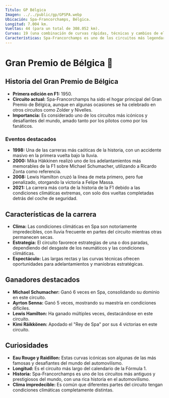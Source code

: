 ```yaml
---
Titulo: GP Bélgica
Imagen: ../../public/gp/GPSPA.webp
Ubicación: Spa-Francorchamps, Bélgica.
Longitud: 7.004 km.
Vueltas: 44 (para un total de 308.052 km).
Curvas: 19 (una combinación de curvas rápidas, técnicas y cambios de elevación icónicos como Eau Rouge y Raidillon).
Características: Spa-Francorchamps es uno de los circuitos más legendarios y desafiantes del calendario de la Fórmula 1, conocido por su longitud, velocidad y cambios de elevación.
---
```


# Gran Premio de Bélgica 🏁

## Historia del Gran Premio de Bélgica
- **Primera edición en F1:** 1950.
- **Circuito actual:** Spa-Francorchamps ha sido el hogar principal del Gran Premio de Bélgica, aunque en algunas ocasiones se ha celebrado en otros circuitos como Zolder y Nivelles.
- **Importancia:** Es considerado uno de los circuitos más icónicos y desafiantes del mundo, amado tanto por los pilotos como por los fanáticos.

### Eventos destacados
- **1998:** Una de las carreras más caóticas de la historia, con un accidente masivo en la primera vuelta bajo la lluvia.
- **2000:** Mika Häkkinen realizó uno de los adelantamientos más memorables de la F1 sobre Michael Schumacher, utilizando a Ricardo Zonta como referencia.
- **2008:** Lewis Hamilton cruzó la línea de meta primero, pero fue penalizado, otorgando la victoria a Felipe Massa.
- **2021:** La carrera más corta de la historia de la F1 debido a las condiciones climáticas extremas, con solo dos vueltas completadas detrás del coche de seguridad.

## Características de la carrera
- **Clima:** Las condiciones climáticas en Spa son notoriamente impredecibles, con lluvia frecuente en partes del circuito mientras otras permanecen secas.
- **Estrategia:** El circuito favorece estrategias de una o dos paradas, dependiendo del desgaste de los neumáticos y las condiciones climáticas.
- **Espectáculo:** Las largas rectas y las curvas técnicas ofrecen oportunidades para adelantamientos y maniobras estratégicas.

## Ganadores destacados
- **Michael Schumacher:** Ganó 6 veces en Spa, consolidando su dominio en este circuito.
- **Ayrton Senna:** Ganó 5 veces, mostrando su maestría en condiciones difíciles.
- **Lewis Hamilton:** Ha ganado múltiples veces, destacándose en este circuito.
- **Kimi Räikkönen:** Apodado el "Rey de Spa" por sus 4 victorias en este circuito.

## Curiosidades
- **Eau Rouge y Raidillon:** Estas curvas icónicas son algunas de las más famosas y desafiantes del mundo del automovilismo.
- **Longitud:** Es el circuito más largo del calendario de la Fórmula 1.
- **Historia:** Spa-Francorchamps es uno de los circuitos más antiguos y prestigiosos del mundo, con una rica historia en el automovilismo.
- **Clima impredecible:** Es común que diferentes partes del circuito tengan condiciones climáticas completamente distintas.